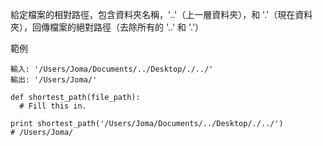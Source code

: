 給定檔案的相對路徑，包含資料夾名稱，'..'（上一層資料夾），和 '.'（現在資料夾），回傳檔案的絕對路徑（去除所有的 '..' 和 '.'）

範例
```
輸入: '/Users/Joma/Documents/../Desktop/./../'
輸出: '/Users/Joma/'
```
```
def shortest_path(file_path):
  # Fill this in.

print shortest_path('/Users/Joma/Documents/../Desktop/./../')
# /Users/Joma/
```
